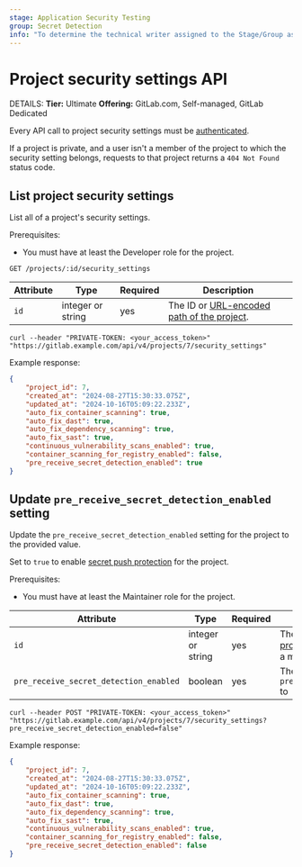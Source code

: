```yaml
---
stage: Application Security Testing
group: Secret Detection
info: "To determine the technical writer assigned to the Stage/Group associated with this page, see https://handbook.gitlab.com/handbook/product/ux/technical-writing/#assignments"
---
```


# Project security settings API

DETAILS:
**Tier:** Ultimate
**Offering:** GitLab.com, Self-managed, GitLab Dedicated

Every API call to project security settings must be [authenticated](rest/authentication.md).

If a project is private, and a user isn't a member of the project to which the security setting
belongs, requests to that project returns a `404 Not Found` status code.

## List project security settings

List all of a project's security settings.

Prerequisites:

- You must have at least the Developer role for the project.

```plaintext
GET /projects/:id/security_settings
```

| Attribute     | Type           | Required | Description                                                                                                                                                                 |
| ------------- | -------------- | -------- | ----------------------------------------------------------------------------------------------------------------------------------------------------------------------------|
| `id`          | integer or string | yes      | The ID or [URL-encoded path of the project](rest/index.md#namespaced-paths).                                                            |

```shell
curl --header "PRIVATE-TOKEN: <your_access_token>" "https://gitlab.example.com/api/v4/projects/7/security_settings"
```

Example response:

```json
{
    "project_id": 7,
    "created_at": "2024-08-27T15:30:33.075Z",
    "updated_at": "2024-10-16T05:09:22.233Z",
    "auto_fix_container_scanning": true,
    "auto_fix_dast": true,
    "auto_fix_dependency_scanning": true,
    "auto_fix_sast": true,
    "continuous_vulnerability_scans_enabled": true,
    "container_scanning_for_registry_enabled": false,
    "pre_receive_secret_detection_enabled": true
}
```

## Update `pre_receive_secret_detection_enabled` setting

Update the `pre_receive_secret_detection_enabled` setting for the project to the provided value.

Set to `true` to enable [secret push protection](../user/application_security/secret_detection/secret_push_protection/index.md) for the project.

Prerequisites:

- You must have at least the Maintainer role for the project.

| Attribute           | Type              | Required   | Description                                                                                                                  |
| ------------------- | ----------------- | ---------- | -----------------------------------------------------------------------------------------------------------------------------|
| `id`                | integer or string | yes        | The ID or [URL-encoded path of the project](rest/index.md#namespaced-paths) which the authenticated user is a member of  |
| `pre_receive_secret_detection_enabled`        | boolean | yes        | The value to update `pre_receive_secret_detection_enabled` to  |

```shell
curl --header POST "PRIVATE-TOKEN: <your_access_token>" "https://gitlab.example.com/api/v4/projects/7/security_settings?pre_receive_secret_detection_enabled=false"
```

Example response:

```json
{
    "project_id": 7,
    "created_at": "2024-08-27T15:30:33.075Z",
    "updated_at": "2024-10-16T05:09:22.233Z",
    "auto_fix_container_scanning": true,
    "auto_fix_dast": true,
    "auto_fix_dependency_scanning": true,
    "auto_fix_sast": true,
    "continuous_vulnerability_scans_enabled": true,
    "container_scanning_for_registry_enabled": false,
    "pre_receive_secret_detection_enabled": false
}
```
